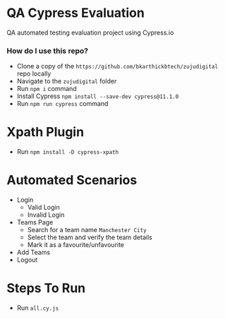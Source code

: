 # QA Cypress Evaluation

QA automated testing evaluation project using Cypress.io

### How do I use this repo?

- Clone a copy of the `https://github.com/bkarthickbtech/zujudigital` repo locally
- Navigate to the `zujudigital` folder
- Run `npm i` command
- Install Cypress `npm install --save-dev cypress@11.1.0 `
- Run `npm run cypress` command

# Xpath Plugin 
- Run `npm install -D cypress-xpath`

# Automated Scenarios
- Login
    - Valid Login 
    - Invalid Login
- Teams Page  
    - Search for a team name `Manchester City`
    - Select the team and verify the team details
    - Mark it as a favourite/unfavourite
- Add Teams
- Logout
    
# Steps To Run
   - Run `all.cy.js` 







